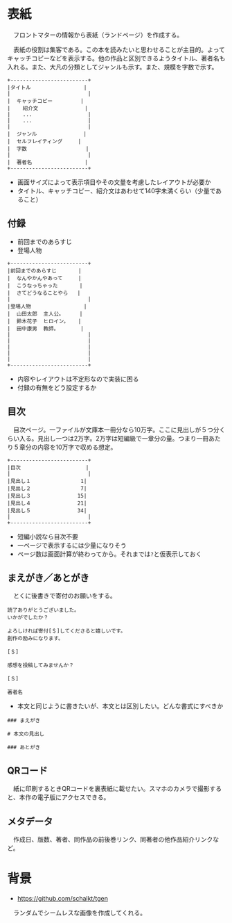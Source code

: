 # 表紙

　フロントマターの情報から表紙（ランドページ）を作成する。

　表紙の役割は集客である。この本を読みたいと思わせることが主目的。よってキャッチコピーなどを表示する。他の作品と区別できるようタイトル、著者名も入れる。また、大凡の分類としてジャンルも示す。また、規模を字数で示す。

```
+-------------------------+
|タイトル                 |
|                         |
|  キャッチコピー         |
|    紹介文               |
|    ...                  |
|    ...                  |
|                         |
|  ジャンル               | 
|  セルフレイティング     |
|  字数                   |
|                         |
|  著者名                 |
+-------------------------+
```

* 画面サイズによって表示項目やその文量を考慮したレイアウトが必要か
* タイトル、キャッチコピー、紹介文はあわせて140字未満くらい（少量であること）

## 付録

* 前回までのあらすじ
* 登場人物

```
+-------------------------+
|前回までのあらすじ       |
|  なんやかんやあって     |
|  こうなっちゃった       |
|  さてどうなることやら   |
|                         |
|登場人物                 |
|  山田太郎  主人公。     |
|  鈴木花子  ヒロイン。   |
|  田中康男  教師。       |
|                         |
|                         |
|                         |
|                         |
|                         |
+-------------------------+
```

* 内容やレイアウトは不定形なので実装に困る
* 付録の有無をどう設定するか

## 目次

　目次ページ。一ファイルが文庫本一冊分なら10万字。ここに見出しが５つ分くらい入る。見出し一つは2万字。2万字は短編級で一章分の量。つまり一冊あたり５章分の内容を10万字で収める想定。

```
+-------------------------+
|目次                     |
|                         |
|見出し１                1|
|見出し２                7|
|見出し３               15|
|見出し４               21|
|見出し５               34|
|                         |
+-------------------------+
```

* 短編小説なら目次不要
* 一ページで表示するには少量になりそう
* ページ数は画面計算が終わってから。それまでは`?`と仮表示しておく

## まえがき／あとがき

　とくに後書きで寄付のお願いをする。

```
読了ありがとうございました。
いかがでしたか？

よろしければ寄付[＄]してくださると嬉しいです。
創作の励みになります。

[＄]

感想を投稿してみませんか？

[Ｓ]

著者名
```

* 本文と同じように書きたいが、本文とは区別したい。どんな書式にすべきか

```
### まえがき

# 本文の見出し

### あとがき
```

## QRコード

　紙に印刷するときQRコードを裏表紙に載せたい。スマホのカメラで撮影すると、本作の電子版にアクセスできる。

## メタデータ

　作成日、版数、著者、同作品の前後巻リンク、同著者の他作品紹介リンクなど。


# 背景

* https://github.com/schalkt/tgen

　ランダムでシームレスな画像を作成してくれる。

